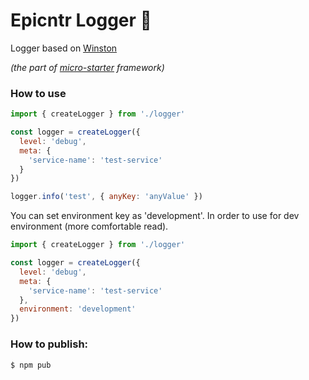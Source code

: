 Epicntr Logger 📃
======

Logger based on [Winston](https://github.com/winstonjs/winston)

*(the part of [micro-starter](https://github.com/epictnr/micro-starter-kit) framework)*

### How to use

```js
import { createLogger } from './logger'

const logger = createLogger({
  level: 'debug',
  meta: {
    'service-name': 'test-service'
  }
})

logger.info('test', { anyKey: 'anyValue' })
```

You can set environment key as 'development'. In order to use for dev environment (more comfortable read).

```js
import { createLogger } from './logger'

const logger = createLogger({
  level: 'debug',
  meta: {
    'service-name': 'test-service'
  },
  environment: 'development'
})
```

### How to publish:

```console
$ npm pub
```

